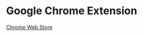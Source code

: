 # Google Chrome Extension

[Chrome Web Store](https://chrome.google.com/webstore/detail/cegedim-upload-helper/knkhaimnbpcfcobnlakidboodhcjaffi?hl=ru)